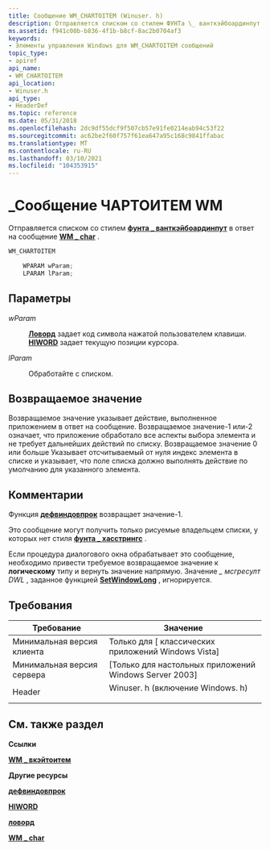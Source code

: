 ```yaml
---
title: Сообщение WM_CHARTOITEM (Winuser. h)
description: Отправляется списком со стилем ФУНТа \_ ванткэйбоардинпут в ответ на \_ сообщение WM char.
ms.assetid: f941c00b-b836-4f1b-b8cf-8ac2b0704af3
keywords:
- Элементы управления Windows для WM_CHARTOITEM сообщений
topic_type:
- apiref
api_name:
- WM_CHARTOITEM
api_location:
- Winuser.h
api_type:
- HeaderDef
ms.topic: reference
ms.date: 05/31/2018
ms.openlocfilehash: 2dc9df55dcf9f507cb57e91fe0214eab94c53f22
ms.sourcegitcommit: ac62be2f60f757f61ea647a95c168c9841ffabac
ms.translationtype: MT
ms.contentlocale: ru-RU
ms.lasthandoff: 03/10/2021
ms.locfileid: "104353915"
---
```

# <a name="wm_chartoitem-message"></a>\_Сообщение ЧАРТОИТЕМ WM

Отправляется списком со стилем [**фунта \_ ванткэйбоардинпут**](list-box-styles.md) в ответ на сообщение [**WM \_ char**](/windows/desktop/inputdev/wm-char) .


```C++
WM_CHARTOITEM

    WPARAM wParam;
    LPARAM lParam; 
```



## <a name="parameters"></a>Параметры

<dl> <dt>

*wParam* 
</dt> <dd>

[**Ловорд**](/previous-versions/windows/desktop/legacy/ms632659(v=vs.85)) задает код символа нажатой пользователем клавиши. [**HIWORD**](/previous-versions/windows/desktop/legacy/ms632657(v=vs.85)) задает текущую позиции курсора.

</dd> <dt>

*lParam* 
</dt> <dd>

Обработайте с списком.

</dd> </dl>

## <a name="return-value"></a>Возвращаемое значение

Возвращаемое значение указывает действие, выполненное приложением в ответ на сообщение. Возвращаемое значение-1 или-2 означает, что приложение обработало все аспекты выбора элемента и не требует дальнейших действий по списку. Возвращаемое значение 0 или больше Указывает отсчитываемый от нуля индекс элемента в списке и указывает, что поле списка должно выполнять действие по умолчанию для указанного элемента.

## <a name="remarks"></a>Комментарии

Функция [**дефвиндовпрок**](/windows/desktop/api/winuser/nf-winuser-defwindowproca) возвращает значение-1.

Это сообщение могут получить только рисуемые владельцем списки, у которых нет стиля [**фунта \_ хасстрингс**](list-box-styles.md) .

Если процедура диалогового окна обрабатывает это сообщение, необходимо привести требуемое возвращаемое значение к **логическому** типу и вернуть значение напрямую. Значение *\_ мсгресулт DWL* , заданное функцией [**SetWindowLong**](/windows/desktop/api/winuser/nf-winuser-setwindowlonga) , игнорируется.

## <a name="requirements"></a>Требования



| Требование | Значение |
|-------------------------------------|----------------------------------------------------------------------------------------------------------|
| Минимальная версия клиента<br/> | Только для \[ классических приложений Windows Vista\]<br/>                                                           |
| Минимальная версия сервера<br/> | \[Только для настольных приложений Windows Server 2003\]<br/>                                                     |
| Header<br/>                   | <dl> <dt>Winuser. h (включение Windows. h)</dt> </dl> |



## <a name="see-also"></a>См. также раздел

<dl> <dt>

**Ссылки**
</dt> <dt>

[**WM \_ вкэйтоитем**](wm-vkeytoitem.md)
</dt> <dt>

**Другие ресурсы**
</dt> <dt>

[**дефвиндовпрок**](/windows/desktop/api/winuser/nf-winuser-defwindowproca)
</dt> <dt>

[**HIWORD**](/previous-versions/windows/desktop/legacy/ms632657(v=vs.85))
</dt> <dt>

[**ловорд**](/previous-versions/windows/desktop/legacy/ms632659(v=vs.85))
</dt> <dt>

[**WM \_ char**](/windows/desktop/inputdev/wm-char)
</dt> </dl>

 

